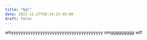 ```yaml
---
title: "Ngl"
date: 2022-11-27T00:34:23-05:00
draft: false
---
```


whyyyyyyyyyyyyyyyyyyyyyyyyyyyyyyyyyyyyyy omggggggggg wtf